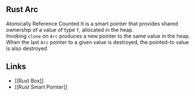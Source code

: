 ## Rust Arc
Atomically Reference Counted
It is a smart pointer that provides shared ownership of a value of type `T`, allocated in the heap. Invoking `clone` on `Arc` produces a new pointer to the same value in the heap. When the last `Arc` pointer to a given value is destroyed, the pointed-to value is also destroyed

## Links
- [[Rust Box]]
- [[Rust Smart Pointer]]